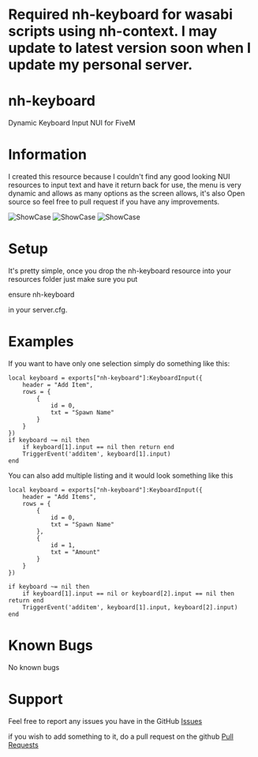 # Required nh-keyboard for wasabi scripts using nh-context. I may update to latest version soon when I update my personal server.

# nh-keyboard
Dynamic Keyboard Input NUI for FiveM

# Information
I created this resource because I couldn't find any good looking NUI resources to input text and have it return back for use, the menu is very dynamic and allows as many options as the screen allows, it's also Open source so feel free to pull request if you have any improvements.

![ShowCase](https://lithi.io/file/PpLF.png)
![ShowCase](https://lithi.io/file/STrt.png)
![ShowCase](https://lithi.io/file/aPqX.png)


# Setup
It's pretty simple, once you drop the nh-keyboard resource into your resources folder just make sure you put

ensure nh-keyboard

in your server.cfg. 

# Examples
If you want to have only one selection simply do something like this:
```
local keyboard = exports["nh-keyboard"]:KeyboardInput({
    header = "Add Item", 
    rows = {
        {
            id = 0, 
            txt = "Spawn Name"
        }
    }
})
if keyboard ~= nil then
    if keyboard[1].input == nil then return end
    TriggerEvent('additem', keyboard[1].input)
end
```
You can also add multiple listing and it would look something like this
```
local keyboard = exports["nh-keyboard"]:KeyboardInput({
    header = "Add Items", 
    rows = {
        {
            id = 0, 
            txt = "Spawn Name"
        },
        {
            id = 1, 
            txt = "Amount"
        }
    }
})

if keyboard ~= nil then
    if keyboard[1].input == nil or keyboard[2].input == nil then return end
    TriggerEvent('additem', keyboard[1].input, keyboard[2].input)
end
```

# Known Bugs
No known bugs

# Support
Feel free to report any issues you have in the GitHub [Issues](https://github.com/nerohiro/nh-keyboard/issues)

if you wish to add something to it, do a pull request on the github [Pull Requests](https://github.com/nerohiro/nh-keyboard/pulls)

